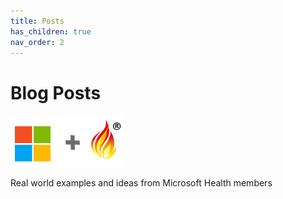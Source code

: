 ```yaml
---
title: Posts
has_children: true
nav_order: 2
---
```


# Blog Posts

![Microsoft and FHIR](/assets/images/msftfhir.png)

Real world examples and ideas from Microsoft Health members 
